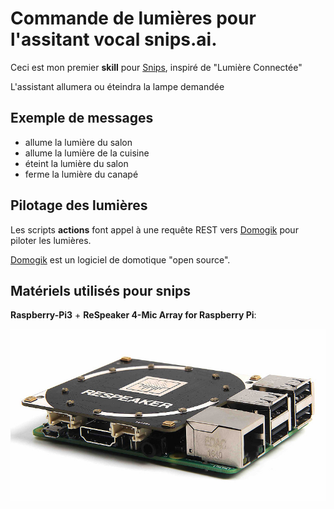 # Commande de lumières pour l'assitant vocal snips.ai.

Ceci est mon premier **skill** pour [Snips](https://www.snips.ai), inspiré de "Lumière Connectée"

L'assistant allumera ou éteindra la lampe demandée


## Exemple de messages

* allume la lumière du salon
* allume la lumière de la cuisine
* éteint la lumière du salon
* ferme la lumière du canapé


## Pilotage des lumières

Les scripts **actions** font appel à une requête REST vers [Domogik](http://www.domogik.org)  pour piloter les lumières.

[Domogik](http://www.domogik.org) est un logiciel de domotique "open source".


## Matériels utilisés pour snips

**Raspberry-Pi3** + **ReSpeaker 4-Mic Array for Raspberry Pi**:

![ReSpeaker 4-Mic Array + Raspberry Pi](ReSpeaker_4-Mic_Array.jpg)

